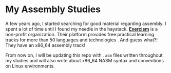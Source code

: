 # My Assembly Studies

A few years ago, I started searching for good material regarding assembly. I spent a lot of time until I found my needle in the haystack. **[Exercism](https://exercism.org/)** is a non-profit organization. Their platform provides free practical learning tracks for more than 50 languages and technologies . And guess what?! They have an x86_64 assembly track!

From now on, I will be updating this repo with ```.asm``` files written throughout my studies and will also write about x86_64 NASM syntax and conventions on Linux environments.
